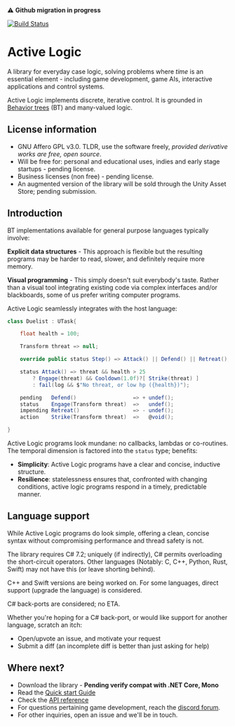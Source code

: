 :warning: **Github migration in progress**

[![Build Status](https://travis-ci.com/active-logic/activelogic-cs.svg?branch=master)](https://travis-ci.com/active-logic/activelogic-cs)

# Active Logic

A library for everyday case logic, solving problems where *time* is an essential element - including game development, game AIs, interactive applications and control systems.

Active Logic implements discrete, iterative control. It is grounded in [Behavior trees](https://en.wikipedia.org/wiki/Behavior_tree_(artificial_intelligence,_robotics_and_control)) (BT) and many-valued logic.

## License information

- GNU Affero GPL v3.0. TLDR, use the software freely, *provided derivative works are free, open source*.
- Will be free for: personal and educational uses, indies and early stage startups - pending license.
- Business licenses (non free) - pending license.
- An augmented version of the library will be sold through the Unity Asset Store; pending submission.

## Introduction

BT implementations available for general purpose languages typically involve:

**Explicit data structures** - This approach is flexible but the resulting programs may be harder to read, slower, and definitely require more memory.

**Visual programming** - This simply doesn't suit everybody's taste. Rather than a visual tool integrating existing code via complex interfaces and/or blackboards, some of us prefer writing computer programs.

Active Logic seamlessly integrates with the host language:

```cs
class Duelist : UTask{

    float health = 100;

    Transform threat => null;

    override public status Step() => Attack() || Defend() || Retreat();

    status Attack() => threat && health > 25
        ? Engage(threat) && Cooldown(1.0f)?[ Strike(threat) ]
        : fail(log && $"No threat, or low hp ({health})");

    pending   Defend()                  => + undef();
    status    Engage(Transform threat)  =>   undef();
    impending Retreat()                 => - undef();
    action    Strike(Transform threat)  =>   @void();

}
```

Active Logic programs look mundane: no callbacks, lambdas or co-routines. The temporal dimension is factored into the `status` type; benefits:

- **Simplicity**: Active Logic programs have a clear and concise, inductive structure.
- **Resilience**: statelessness ensures that, confronted with changing conditions, active logic programs respond in a timely, predictable manner.

## Language support

While Active Logic programs do look simple, offering a clean, concise syntax without compromising performance and thread safety is not.

The library requires C# 7.2; uniquely (if indirectly), C# permits overloading the short-circuit operators. Other languages (Notably: C, C++, Python, Rust, Swift) may not have this (or leave shorting behind).

C++ and Swift versions are being worked on. For some languages, direct support (upgrade the language) is considered.

C# back-ports are considered; no ETA.

Whether you're hoping for a C# back-port, or would like support for another language, scratch an itch:
- Open/upvote an issue, and motivate your request
- Submit a diff (an incomplete diff is better than just asking for help)

## Where next?

- Download the library - **Pending verify compat with .NET Core, Mono**
- Read the [Quick start Guide](Doc/QuickStart.md)
- Check the [API reference](Doc/Reference/Overview.md)
- For questions pertaining game development, reach the [discord forum](https://discord.gg/Jn9TQRR).
- For other inquiries, open an issue and we'll be in touch.
